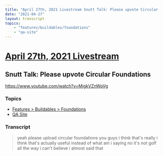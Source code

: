 ```yaml
---
title: "April 27th, 2021 Livestream Snutt Talk: Please upvote Circular Foundations"
date: "2021-04-27"
layout: transcript
topics:
    - "features/buildables/foundations"
    - "qa-site"
---
```

# [April 27th, 2021 Livestream](../2021-04-27.md)
## Snutt Talk: Please upvote Circular Foundations
https://www.youtube.com/watch?v=MigkVZnWpVg

### Topics
* [Features > Buildables > Foundations](../topics/features/buildables/foundations.md)
* [QA Site](../topics/qa-site.md)

### Transcript

> yeah please upload circular foundations you guys i think that's really i think that's actually useful instead of what am i saying no it's not golf all the way i can't believe i almost said that
